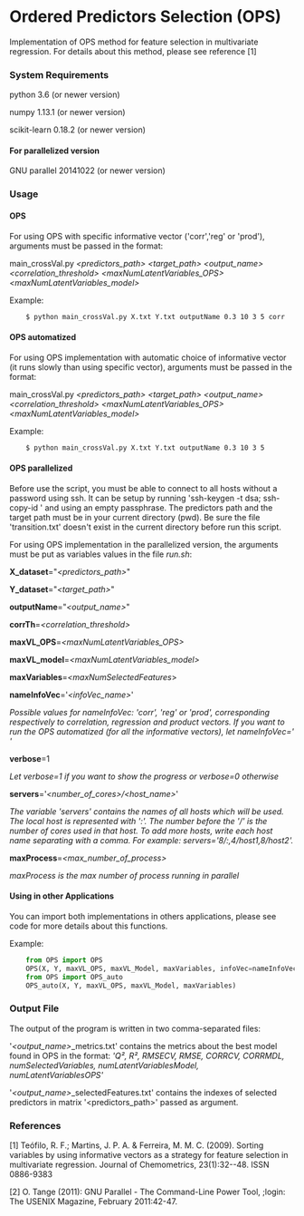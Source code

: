 # Ordered Predictors Selection (OPS)

Implementation of OPS method for feature selection in multivariate regression. For details about this method, please see reference [1]

### System Requirements

python 3.6 (or newer version)

numpy 1.13.1 (or newer version)

scikit-learn 0.18.2 (or newer version)

#### For parallelized version
GNU parallel 20141022 (or newer version)

### Usage

#### OPS
For using OPS with specific informative vector ('corr','reg' or 'prod'), arguments must be passed in the format:

main_crossVal.py *<predictors_path> <target_path> <output_name> <correlation_threshold> <maxNumLatentVariables_OPS> <maxNumLatentVariables_model> <maxNumSelectedFeatures> <informativeVector>*

Example:
```bash
    $ python main_crossVal.py X.txt Y.txt outputName 0.3 10 3 5 corr
```

#### OPS automatized

For using OPS implementation with automatic choice of informative vector (it runs slowly than using specific vector), arguments must be passed in the format:

main_crossVal.py *<predictors_path> <target_path> <output_name> <correlation_threshold> <maxNumLatentVariables_OPS> <maxNumLatentVariables_model> <maxNumSelectedFeatures>*

Example:
```bash
    $ python main_crossVal.py X.txt Y.txt outputName 0.3 10 3 5
```

#### OPS parallelized
Before use the script, you must be able to connect to all hosts without a password using ssh.
It can be setup by running 'ssh-keygen -t dsa; ssh-copy-id <hostname>' and using an empty passphrase.
The predictors path and the target path must be in your current directory (pwd).
Be sure the file 'transition.txt' doesn't exist in the current directory before run this script.

For using OPS implementation in the parallelized version, the arguments must be put as variables values in the file *run.sh*:

**X_dataset**="*<predictors_path>*"

**Y_dataset**="*<target_path>*"

**outputName**="*<output_name>*"

**corrTh**=*<correlation_threshold>*

**maxVL_OPS**=*<maxNumLatentVariables_OPS>*

**maxVL_model**=*<maxNumLatentVariables_model>*

**maxVariables**=*<maxNumSelectedFeatures*>

**nameInfoVec**='*<infoVec_name>*'

*Possible values for nameInfoVec: 'corr', 'reg' or 'prod', corresponding respectively to  correlation, regression and product vectors. If you want to run the OPS automatized (for all the informative vectors), let nameInfoVec=' '*

**verbose**=1

*Let verbose=1 if you want to show the progress or verbose=0 otherwise*

**servers**='*<number_of_cores>/<host_name>*'

*The variable 'servers' contains the names of all hosts which will be used. The local host is represented with ':'. The number before the '/' is the number of cores used in that host.
To add more hosts, write each host name separating with a comma. For example: servers='8/:,4/host1,8/host2'.*

**maxProcess**=*<max_number_of_process>*

*maxProcess is the max number of process running in parallel*


#### Using in other Applications

You can import both implementations in others applications, please see code for more details about this functions.

Example:
```python
    from OPS import OPS
    OPS(X, Y, maxVL_OPS, maxVL_Model, maxVariables, infoVec=nameInfoVec)
    from OPS import OPS_auto
    OPS_auto(X, Y, maxVL_OPS, maxVL_Model, maxVariables)
```

### Output File

The output of the program is written in two comma-separated files:

'*<output_name>*_metrics.txt' contains the metrics about the best model found in OPS in the format: *'Q², R², RMSECV, RMSE, CORRCV, CORRMDL, numSelectedVariables, numLatentVariablesModel, numLatentVariablesOPS'*

'*<output_name>*_selectedFeatures.txt' contains the indexes of selected predictors in matrix '<predictors_path>' passed as argument.
 
### References
[1] Teófilo, R. F.; Martins, J. P. A. & Ferreira, M. M. C. (2009). Sorting variables by using informative vectors as a strategy for feature selection in multivariate regression. Journal of Chemometrics, 23(1):32--48. ISSN 0886-9383

[2] O. Tange (2011): GNU Parallel - The Command-Line Power Tool, ;login: The USENIX Magazine, February 2011:42-47.
